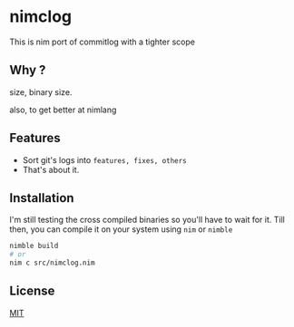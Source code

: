 # nimclog

This is nim port of commitlog with a tighter scope

## Why ?

size, binary size.

also, to get better at nimlang

## Features

- Sort git's logs into `features, fixes, others`
- That's about it.

## Installation

I'm still testing the cross compiled binaries so you'll have to wait for it.
Till then, you can compile it on your system using `nim` or `nimble`

```sh
nimble build
# or
nim c src/nimclog.nim
```

## License

[MIT](/LICENSE)
